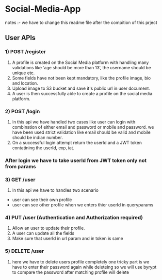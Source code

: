 # Social-Media-App

notes :- we have to change this readme file after the compition of this prject

## User APIs 
### 1) POST /register
1) A profile is created on the Social Media platform with handling many validations like ‘age should be more than 13’, the username should be unique etc. 
2) Some fields have not been kept mandatory, like the profile image, bio and location.
3) Upload image to S3 bucket and save it's public url in user document.
4) A user is then successfully able to create a profile on the social media platform.


### 2) POST /login
1) In this api we have handled two cases like user can login with combination of either email and password or mobile and password. we have been used strict validation like email should be valid and mobile should be indian number.
2) On a successful login attempt return the userId and a JWT token contatining the userId, exp, iat.

### After login we have to take userId from JWT token only not from params

### 3) GET /user
1) In this api we have to handles two scenario 
  - user can see their own profile
  - user can see other profile when we enters thier userId in queryparams 

### 4) PUT /user (Authentication and Authorization required)
1) Allow an user to update their profile.
2) A user can update all the fields
3) Make sure that userId in url param and in token is same

### 5) DELETE /user
1) here we have to delete users profile completely one tricky part is we have to enter their password again while deleteing so we will use byrypt to compare the password after matching profile will delete






